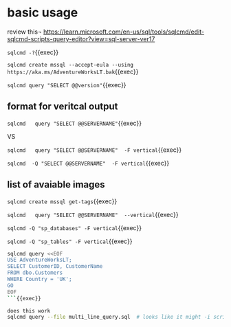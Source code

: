 # basic usage
 review this¬
 https://learn.microsoft.com/en-us/sql/tools/sqlcmd/edit-sqlcmd-scripts-query-editor?view=sql-server-ver17

`sqlcmd -?`{{exec}}

`sqlcmd create mssql --accept-eula --using https://aka.ms/AdventureWorksLT.bak`{{exec}}

`sqlcmd query "SELECT @@version"`{{exec}}

   ## format for veritcal output


`sqlcmd   query "SELECT @@SERVERNAME"`{{exec}}

VS

`sqlcmd   query "SELECT @@SERVERNAME"  -F vertical`{{exec}}

`sqlcmd  -Q "SELECT @@SERVERNAME"  -F vertical`{{exec}}

   ## list of avaiable images

`sqlcmd create mssql get-tags`{{exec}}

`sqlcmd   query "SELECT @@SERVERNAME"  --vertical`{{exec}}

`sqlcmd -Q "sp_databases" -F vertical`{{exec}}

`sqlcmd -Q "sp_tables" -F vertical`{{exec}}


```bash
sqlcmd query <<EOF
USE AdventureWorksLT;
SELECT CustomerID, CustomerName
FROM dbo.Customers
WHERE Country = 'UK';
GO
EOF
```{{exec}}

does this work
sqlcmd query --file multi_line_query.sql  # looks like it might -i script.sql
